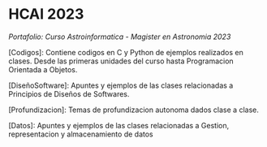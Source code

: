# HCAI 2023
*Portafolio: Curso Astroinformatica - Magister en Astronomia 2023*

[Codigos]: Contiene codigos en C y Python de ejemplos realizados en clases. Desde las primeras unidades del curso hasta Programacion Orientada a Objetos.

[DiseñoSoftware]: Apuntes y ejemplos de las clases relacionadas a Principios de Diseños de Softwares.

[Profundizacion]: Temas de profundizacion autonoma dados clase a clase. 

[Datos]: Apuntes y ejemplos de las clases relacionadas a Gestion, representacion y almacenamiento de datos 

